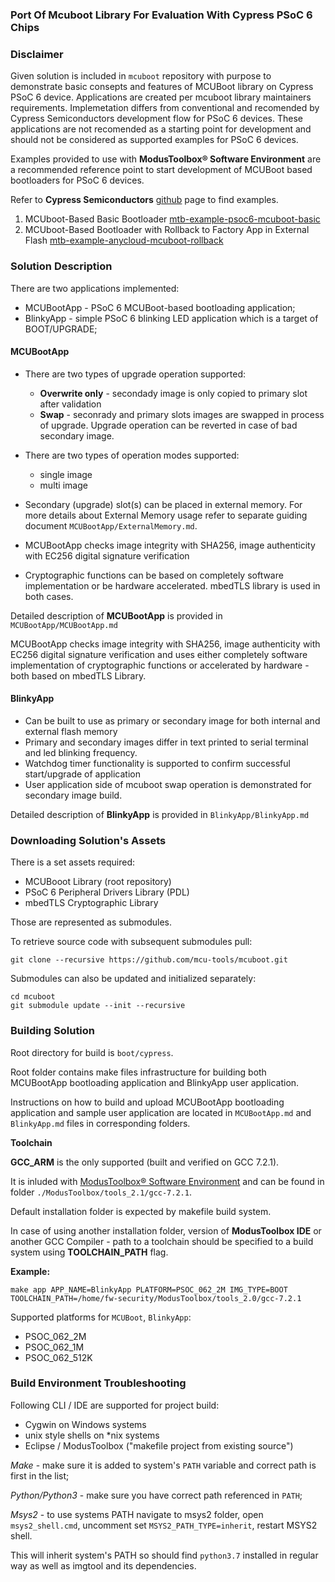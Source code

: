 ### Port Of Mcuboot Library For Evaluation With Cypress PSoC 6 Chips

### Disclaimer

Given solution is included in `mcuboot` repository with purpose to demonstrate basic consepts and features of MCUBoot library on Cypress PSoC 6 device. Applications are created per mcuboot library maintainers requirements. Implemetation differs from conventional and recomended by Cypress Semiconductors development flow for PSoC 6 devices. These applications are not recomended as a starting point for development and should not be considered as supported examples for PSoC 6 devices.

Examples provided to use with **ModusToolbox® Software Environment** are a recommended reference point to start development of MCUBoot based bootloaders for PSoC 6 devices.

Refer to **Cypress Semiconductors** [github](https://github.com/cypresssemiconductorco) page to find examples.

1. MCUboot-Based Basic Bootloader [mtb-example-psoc6-mcuboot-basic](https://github.com/cypresssemiconductorco/mtb-example-psoc6-mcuboot-basic)
2. MCUboot-Based Bootloader with Rollback to Factory App in External Flash [mtb-example-anycloud-mcuboot-rollback](https://github.com/cypresssemiconductorco/mtb-example-anycloud-mcuboot-rollback)

### Solution Description

There are two applications implemented:
* MCUBootApp - PSoC 6 MCUBoot-based bootloading application;
* BlinkyApp - simple PSoC 6 blinking LED application which is a target of BOOT/UPGRADE;

#### MCUBootApp

* There are two types of upgrade operation supported:
  * **Overwrite only** - secondady image is only copied to primary slot after validation
  * **Swap** - seconrady and primary slots images are swapped in process of upgrade. Upgrade operation can be reverted in case of bad secondary image. 

* There are two types of operation modes supported:
  * single image
  * multi image

* Secondary (upgrade) slot(s) can be placed in external memory. For more details about External Memory usage refer to separate guiding document `MCUBootApp/ExternalMemory.md`.

* MCUBootApp checks image integrity with SHA256, image authenticity with EC256 digital signature verification
* Cryptographic functions can be based on completely software implementation or be hardware accelerated. mbedTLS library is used in both cases.

Detailed description of **MCUBootApp** is provided in `MCUBootApp/MCUBootApp.md`

MCUBootApp checks image integrity with SHA256, image authenticity with EC256 digital signature verification and uses either completely software implementation of cryptographic functions or accelerated by hardware - both based on mbedTLS Library.

#### BlinkyApp
* Can be built to use as primary or secondary image for both internal and external flash memory
* Primary and secondary images differ in text printed to serial terminal and led blinking frequency.
* Watchdog timer functionality is supported to confirm successful start/upgrade of application
* User application side of mcuboot swap operation is demonstrated for secondary image build.

Detailed description of **BlinkyApp** is provided in `BlinkyApp/BlinkyApp.md`

### Downloading Solution's Assets

There is a set assets required:

* MCUBooot Library (root repository)
* PSoC 6 Peripheral Drivers Library (PDL)
* mbedTLS Cryptographic Library

Those are represented as submodules.

To retrieve source code with subsequent submodules pull:

    git clone --recursive https://github.com/mcu-tools/mcuboot.git

Submodules can also be updated and initialized separately:

    cd mcuboot
    git submodule update --init --recursive

### Building Solution

Root directory for build is `boot/cypress`.

Root folder contains make files infrastructure for building both MCUBootApp bootloading application and BlinkyApp user application.

Instructions on how to build and upload MCUBootApp bootloading application and sample user application are located in `MCUBootApp.md` and `BlinkyApp.md` files in corresponding folders.

**Toolchain**

**GCC_ARM** is the only supported (built and verified on GCC 7.2.1).

It is inluded with [ModusToolbox® Software Environment](https://www.cypress.com/products/modustoolbox-software-environment) and can be found in folder `./ModusToolbox/tools_2.1/gcc-7.2.1`.

Default installation folder is expected by makefile build system.

In case of using another installation folder, version of **ModusToolbox IDE** or another GCC Compiler - path to a toolchain should be specified to a build system using **TOOLCHAIN_PATH** flag.

**Example:**

    make app APP_NAME=BlinkyApp PLATFORM=PSOC_062_2M IMG_TYPE=BOOT TOOLCHAIN_PATH=/home/fw-security/ModusToolbox/tools_2.0/gcc-7.2.1

Supported platforms for `MCUBoot`, `BlinkyApp`:

* PSOC_062_2M
* PSOC_062_1M
* PSOC_062_512K

### Build Environment Troubleshooting

Following CLI / IDE are supported for project build:

* Cygwin on Windows systems
* unix style shells on *nix systems
* Eclipse / ModusToolbox ("makefile project from existing source")

*Make* - make sure it is added to system's `PATH` variable and correct path is first in the list;

*Python/Python3* - make sure you have correct path referenced in `PATH`;

*Msys2* - to use systems PATH navigate to msys2 folder, open `msys2_shell.cmd`, uncomment set `MSYS2_PATH_TYPE=inherit`, restart MSYS2 shell.

This will inherit system's PATH so should find `python3.7` installed in regular way as well as imgtool and its dependencies.

